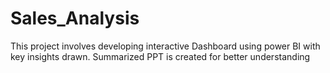 # Sales_Analysis
This project involves developing interactive Dashboard using power BI with key insights drawn. Summarized PPT is created for better understanding
